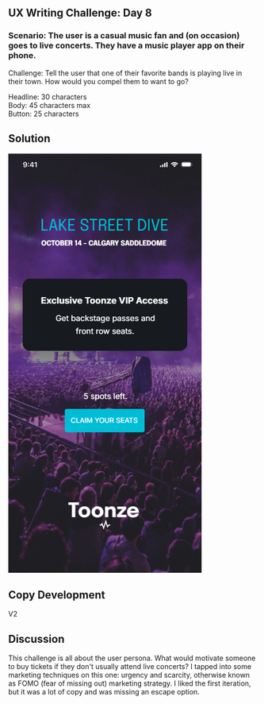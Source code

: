## UX Writing Challenge: Day 8
### Scenario: The user is a casual music fan and (on occasion) goes to live concerts. They have a music player app on their phone.  

Challenge: Tell the user that one of their favorite bands is playing live in their town. How would you compel them to want to go? 

Headline: 30 characters  
Body: 45 characters max   
Button: 25 characters

## Solution  
![mobile wireframe mockup of music app notification](day-8-solution.png)

## Copy Development
V2



## Discussion
This challenge is all about the user persona. What would motivate someone to buy tickets if they don't usually attend live concerts? I tapped into some marketing techniques on this one: urgency and scarcity, otherwise known as FOMO (fear of missing out) marketing strategy. I liked the first iteration, but it was a lot of copy and was missing an escape option. 
